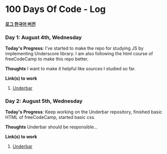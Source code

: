 # 100 Days Of Code - Log
#### [로그 한국어 버전](ko/log.md)

[comment]: <> (### Day 0: February 30, 2016 &#40;Example 1&#41;)

[comment]: <> (##### &#40;delete me or comment me out&#41;)

[comment]: <> (**Today's Progress**: Fixed CSS, worked on canvas functionality for the app.)

[comment]: <> (**Thoughts:** I really struggled with CSS, but, overall, I feel like I am slowly getting better at it. Canvas is still new for me, but I managed to figure out some basic functionality.)

[comment]: <> (**Link to work:** [Calculator App]&#40;http://www.example.com&#41;)

[comment]: <> (### Day 0: February 30, 2016 &#40;Example 2&#41;)

[comment]: <> (##### &#40;delete me or comment me out&#41;)

[comment]: <> (**Today's Progress**: Fixed CSS, worked on canvas functionality for the app.)

[comment]: <> (**Thoughts**: I really struggled with CSS, but, overall, I feel like I am slowly getting better at it. Canvas is still new for me, but I managed to figure out some basic functionality.)

[comment]: <> (**Link&#40;s&#41; to work**: [Calculator App]&#40;http://www.example.com&#41;)


### Day 1: August 4th, Wednesday

**Today's Progress**: I've started to make the repo for studying JS by implementing Underscore library. I am also following the html course of freeCodeCamp to make this repo better.

**Thoughts** I want to make it helpful like sources I studied so far.

**Link(s) to work**
1. [Underbar](https://github.com/JIHYO-JEON/Underbar)

### Day 2: August 5th, Wednesday

**Today's Progress**: Keep working on the Underbar repository, finished basic HTML of freeCodeCamp, started basic css.

**Thoughts** Underbar should be responsible... 

**Link(s) to work**
1. [Underbar](https://github.com/JIHYO-JEON/Underbar)
